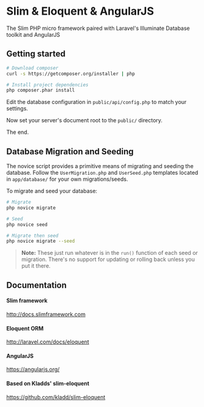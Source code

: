 # Slim & Eloquent & AngularJS

The Slim PHP micro framework paired with Laravel's Illuminate Database toolkit and AngularJS

## Getting started

```bash
# Download composer
curl -s https://getcomposer.org/installer | php

# Install project dependencies
php composer.phar install
```

Edit the database configuration in `public/api/config.php` to match your settings.

Now set your server's document root to the `public/` directory.

The end.

## Database Migration and Seeding

The novice script provides a primitive means of migrating and seeding the database.
Follow the `UserMigration.php` and `UserSeed.php` templates located in `app/database/` for
your own migrations/seeds.

To migrate and seed your database:
```bash
# Migrate
php novice migrate

# Seed
php novice seed

# Migrate then seed
php novice migrate --seed
```

> __Note:__
> These just run whatever is in the `run()` function of each seed or migration.
There's no support for updating or rolling back unless you put it there.

## Documentation

#### Slim framework
http://docs.slimframework.com

#### Eloquent ORM
http://laravel.com/docs/eloquent

#### AngularJS
https://angularjs.org/

#### Based on Kladds' slim-eloquent 
https://github.com/kladd/slim-eloquent
